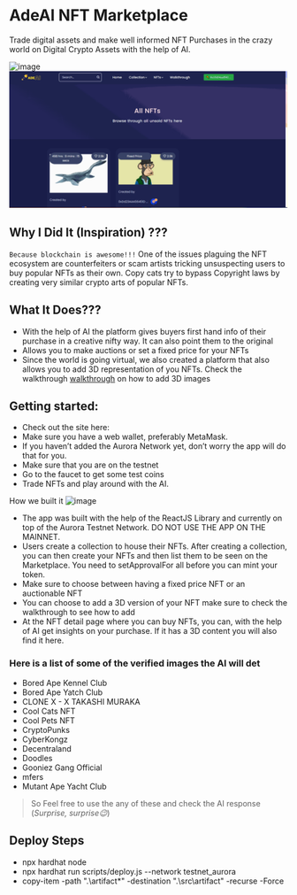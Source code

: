 # AdeAI NFT Marketplace

Trade digital assets and make well informed NFT Purchases in the crazy world on Digital Crypto Assets with the help of AI.

<!---Add Image here --->
![image](https://raw.githubusercontent.com/Bayurzx/adeai/master/screenshots/5_Virtual_3D.gif)
![image](https://raw.githubusercontent.com/Bayurzx/adeai/master/screenshots/6_AI_Test.gif)


## Why I Did It (Inspiration) ???
`Because blockchain is awesome!!!`
One of the issues plaguing the NFT ecosystem are counterfeiters or scam artists tricking unsuspecting users to buy popular NFTs as their own. Copy cats try to bypass Copyright laws by creating very similar crypto arts of popular NFTs. 

## What It Does???
- With the help of AI the platform gives buyers first hand info of their purchase in a creative nifty way. It can also point them to the original
- Allows you to make auctions or set a fixed price for your NFTs
- Since the world is going virtual, we also created a platform that also allows you to add 3D representation of you NFTs. Check the walkthrough [walkthrough](https://adeai-walkthrough.netlify.app)  on how to add 3D images

## Getting started:
- Check out the site here:
- Make sure you have a web wallet, preferably MetaMask.
- If you haven’t added the Aurora Network yet, don’t worry the app will do that for you.
- Make sure that you are on the testnet
- Go to the faucet to get some test coins
- Trade NFTs and play around with the AI.



How we built it
![image](https://raw.githubusercontent.com/Bayurzx/adeai/master/screenshots/architecture.gif)

- The app was built with the help of the ReactJS Library and currently on top of the Aurora Testnet Network. DO NOT USE THE APP ON THE MAINNET.
- Users create a collection to house their NFTs. After creating a collection, you can then create your NFTs and then list them to be seen on the Marketplace. You need to setApprovalFor all before you can mint your token.
- Make sure to choose between having a fixed price NFT or an auctionable NFT
- You can choose to add a 3D version of your NFT make sure to check the walkthrough to see how to add
- At the NFT detail page where you can buy NFTs, you can, with the help of AI get insights on your purchase. If it has a 3D content you will also find it here.

### Here is a list of some of the verified images the AI will det
- Bored Ape Kennel Club
- Bored Ape Yatch Club
- CLONE X - X TAKASHI MURAKA
- Cool Cats NFT
- Cool Pets NFT
- CryptoPunks
- CyberKongz
- Decentraland
- Doodles
- Gooniez Gang Official
- mfers
- Mutant Ape Yacht Club

>  So Feel free to use the any of these and check the AI response (*Surprise, surprise😉*)


## Deploy Steps
- npx hardhat node
- npx hardhat run scripts/deploy.js --network testnet_aurora
- copy-item -path ".\artifact\*" -destination ".\src\artifact\" -recurse -Force

